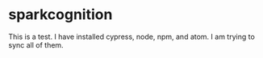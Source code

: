 # sparkcognition
This is a test. I have installed cypress, node, npm, and atom. I am trying to sync all of them.
